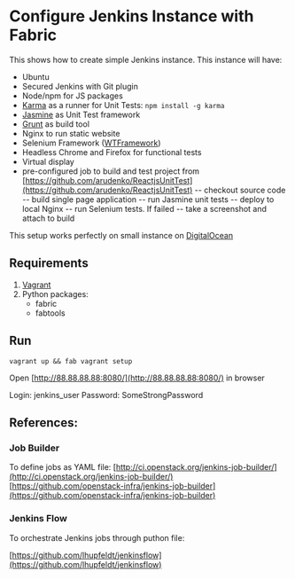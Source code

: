 # Configure Jenkins Instance with Fabric


This shows how to create simple Jenkins instance. This instance will have:

- Ubuntu
- Secured Jenkins with Git plugin
- Node/npm for JS packages
- [Karma](http://karma-runner.github.io/) as a runner for Unit Tests:
    `npm install -g karma`
- [Jasmine](http://pivotal.github.io/jasmine/) as Unit Test framework
- [Grunt](http://gruntjs.com/) as build tool
- Nginx to run static website 
- Selenium Framework ([WTFramework](https://github.com/wiredrive/wtframework))
- Headless Chrome and Firefox for functional tests
- Virtual display
- pre-configured job to build and test project from [https://github.com/arudenko/ReactjsUnitTest](https://github.com/arudenko/ReactjsUnitTest)
-- checkout source code
-- build single page application
-- run Jasmine unit tests
-- deploy to local Nginx
-- run Selenium tests. If failed -- take a screenshot and attach to build


This setup works perfectly on small instance on [DigitalOcean](https://www.digitalocean.com/?refcode=8e25ea701943)


## Requirements

1. [Vagrant](http://www.vagrantup.com)
2. Python packages:
    - fabric
    - fabtools

## Run

`vagrant up && fab vagrant setup`

Open [http://88.88.88.88:8080/](http://88.88.88.88:8080/) in browser

Login: jenkins_user
Password: SomeStrongPassword


## References:

### Job Builder

To define jobs as YAML file:
[http://ci.openstack.org/jenkins-job-builder/](http://ci.openstack.org/jenkins-job-builder/)
[https://github.com/openstack-infra/jenkins-job-builder](https://github.com/openstack-infra/jenkins-job-builder)

### Jenkins Flow
To orchestrate Jenkins jobs through puthon file:

[https://github.com/lhupfeldt/jenkinsflow](https://github.com/lhupfeldt/jenkinsflow)


